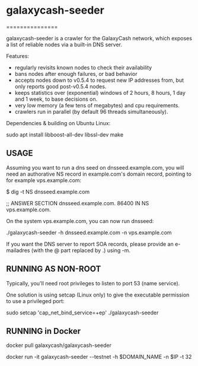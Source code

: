 # galaxycash-seeder

===============

galaxycash-seeder is a crawler for the GalaxyCash network, which exposes a list
of reliable nodes via a built-in DNS server.

Features:
* regularly revisits known nodes to check their availability
* bans nodes after enough failures, or bad behavior
* accepts nodes down to v0.5.4 to request new IP addresses from,
  but only reports good post-v0.5.4 nodes.
* keeps statistics over (exponential) windows of 2 hours, 8 hours,
  1 day and 1 week, to base decisions on.
* very low memory (a few tens of megabytes) and cpu requirements.
* crawlers run in parallel (by default 96 threads simultaneously).

Dependencies & building on Ubuntu Linux:

sudo apt install libboost-all-dev libssl-dev
make

USAGE
-----

Assuming you want to run a dns seed on dnsseed.example.com, you will
need an authorative NS record in example.com's domain record, pointing
to for example vps.example.com:

$ dig -t NS dnsseed.example.com

;; ANSWER SECTION
dnsseed.example.com.   86400    IN      NS     vps.example.com.

On the system vps.example.com, you can now run dnsseed:

./galaxycash-seeder -h dnsseed.example.com -n vps.example.com

If you want the DNS server to report SOA records, please provide an
e-mailadres (with the @ part replaced by .) using -m.

RUNNING AS NON-ROOT
-------------------

Typically, you'll need root privileges to listen to port 53 (name service).

One solution is using setcap (Linux only) to give the executable permission
to use a privileged port:

sudo setcap 'cap_net_bind_service=+ep' ./galaxycash-seeder

RUNNING in Docker
-----------------

docker pull galaxycash/galaxycash-seeder

docker run -it galaxycash-seeder --testnet -h $DOMAIN_NAME -n $IP -t 32